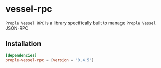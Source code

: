 # vessel-rpc

`Prople Vessel RPC` is a library specifically built to manage `Prople Vessel` JSON-RPC 

## Installation

```toml
[dependencies]
prople-vessel-rpc = {version = "0.4.5"}
```